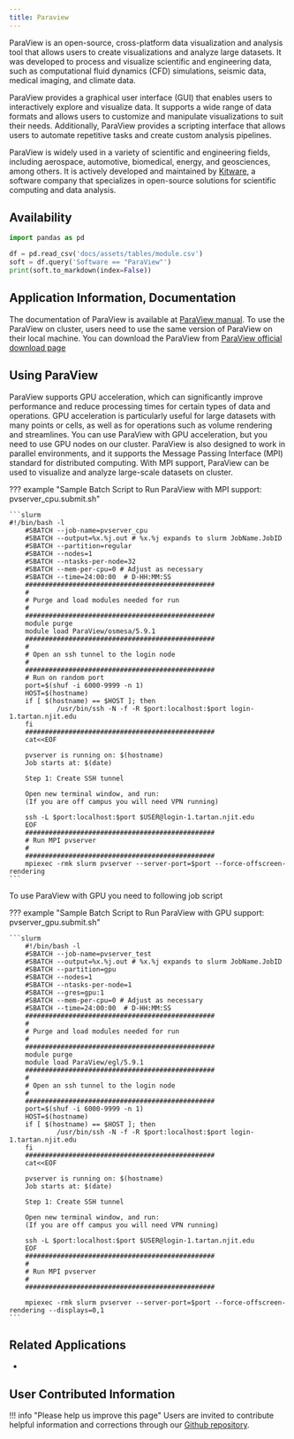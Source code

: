 ```yaml
---
title: Paraview
---
```

ParaView is an open-source, cross-platform data visualization and analysis tool that allows users to create visualizations and analyze large datasets. It was developed to process and visualize scientific and engineering data, such as computational fluid dynamics (CFD) simulations, seismic data, medical imaging, and climate data.

ParaView provides a graphical user interface (GUI) that enables users to interactively explore and visualize data. It supports a wide range of data formats and allows users to customize and manipulate visualizations to suit their needs. Additionally, ParaView provides a scripting interface that allows users to automate repetitive tasks and create custom analysis pipelines.

ParaView is widely used in a variety of scientific and engineering fields, including aerospace, automotive, biomedical, energy, and geosciences, among others. It is actively developed and maintained by [Kitware](https://www.kitware.com), a software company that specializes in open-source solutions for scientific computing and data analysis.

## Availability

```python exec="on"
import pandas as pd

df = pd.read_csv('docs/assets/tables/module.csv')
soft = df.query('Software == "ParaView"')
print(soft.to_markdown(index=False))
```
## Application Information, Documentation
The documentation of ParaView is available at [ParaView manual](https://docs.paraview.org/en/latest/index.html). To use the ParaView on cluster, users need to use the same version of ParaView on their local machine. You can download the ParaView from [ParaView official download page](https://www.paraview.org/download)

## Using ParaView
ParaView supports GPU acceleration, which can significantly improve performance and reduce processing times for certain types of data and operations. GPU acceleration is particularly useful for large datasets with many points or cells, as well as for operations such as volume rendering and streamlines.
You can use ParaView with GPU acceleration, but you need to use GPU nodes on our cluster. ParaView is also designed to work in parallel environments, and it supports the Message Passing Interface (MPI) standard for distributed computing. With MPI support, ParaView can be used to visualize and analyze large-scale datasets on cluster. 

??? example "Sample Batch Script to Run ParaView with MPI support: pvserver_cpu.submit.sh"

    ```slurm
    #!/bin/bash -l
        #SBATCH --job-name=pvserver_cpu
        #SBATCH --output=%x.%j.out # %x.%j expands to slurm JobName.JobID
        #SBATCH --partition=regular
        #SBATCH --nodes=1
        #SBATCH --ntasks-per-node=32
        #SBATCH --mem-per-cpu=0 # Adjust as necessary
        #SBATCH --time=24:00:00  # D-HH:MM:SS
        ################################################
        #
        # Purge and load modules needed for run
        #
        ################################################
        module purge
        module load ParaView/osmesa/5.9.1
        ################################################
        #
        # Open an ssh tunnel to the login node
        #
        ################################################
        # Run on random port
        port=$(shuf -i 6000-9999 -n 1)
        HOST=$(hostname)
        if [ $(hostname) == $HOST ]; then
                /usr/bin/ssh -N -f -R $port:localhost:$port login-1.tartan.njit.edu
        fi
        ################################################
        cat<<EOF
        
        pvserver is running on: $(hostname)
        Job starts at: $(date)
        
        Step 1: Create SSH tunnel
        
        Open new terminal window, and run:
        (If you are off campus you will need VPN running)
        
        ssh -L $port:localhost:$port $USER@login-1.tartan.njit.edu
        EOF
        ################################################
        # Run MPI pvserver
        #
        ################################################
        mpiexec -rmk slurm pvserver --server-port=$port --force-offscreen-rendering
    ```
To use ParaView with GPU you need to following job script

??? example "Sample Batch Script to Run ParaView with GPU support: pvserver_gpu.submit.sh"

    ```slurm
        #!/bin/bash -l
        #SBATCH --job-name=pvserver_test
        #SBATCH --output=%x.%j.out # %x.%j expands to slurm JobName.JobID
        #SBATCH --partition=gpu
        #SBATCH --nodes=1
        #SBATCH --ntasks-per-node=1
        #SBATCH --gres=gpu:1
        #SBATCH --mem-per-cpu=0 # Adjust as necessary
        #SBATCH --time=24:00:00  # D-HH:MM:SS
        ################################################
        #
        # Purge and load modules needed for run
        #
        ################################################
        module purge
        module load ParaView/egl/5.9.1
        ################################################
        #
        # Open an ssh tunnel to the login node
        #
        ################################################
        port=$(shuf -i 6000-9999 -n 1)
        HOST=$(hostname)
        if [ $(hostname) == $HOST ]; then
                /usr/bin/ssh -N -f -R $port:localhost:$port login-1.tartan.njit.edu
        fi
        ################################################
        cat<<EOF
        
        pvserver is running on: $(hostname)
        Job starts at: $(date)
        
        Step 1: Create SSH tunnel
        
        Open new terminal window, and run:
        (If you are off campus you will need VPN running)
        
        ssh -L $port:localhost:$port $USER@login-1.tartan.njit.edu
        EOF
        ################################################
        #
        # Run MPI pvserver
        #
        ################################################

        mpiexec -rmk slurm pvserver --server-port=$port --force-offscreen-rendering --displays=0,1
    ```

## Related Applications

* 

## User Contributed Information

!!! info "Please help us improve this page"
        Users are invited to contribute helpful information and corrections
        through our [Github repository](https://github.com/arcs-njit-edu/Docs/blob/main/CONTRIBUTING.md).


